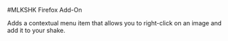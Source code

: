 #MLKSHK Firefox Add-On

Adds a contextual menu item that allows you to right-click on an image and add it to your shake.